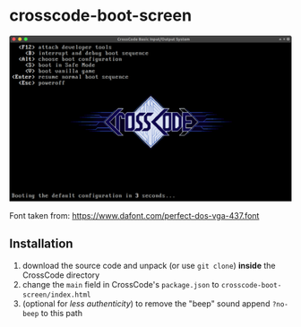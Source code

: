 # crosscode-boot-screen

![screenshot](screenshot.png)

Font taken from: https://www.dafont.com/perfect-dos-vga-437.font

## Installation

1. download the source code and unpack (or use `git clone`) **inside** the CrossCode directory
2. change the `main` field in CrossCode's `package.json` to `crosscode-boot-screen/index.html`
3. (optional for _less authenticity_) to remove the "beep" sound append `?no-beep` to this path
